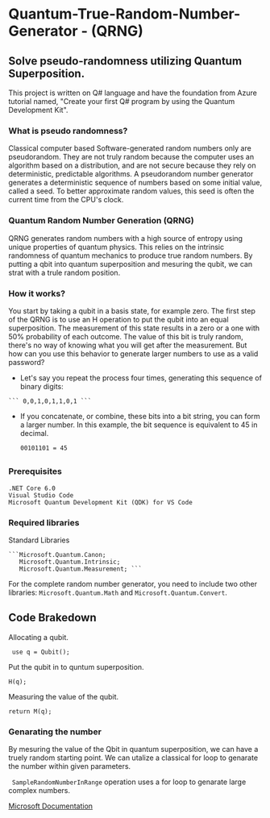 # Quantum-True-Random-Number-Generator - (QRNG) #
## Solve pseudo-randomness utilizing Quantum Superposition. ##

This project is written on Q# language and have the foundation from Azure tutorial named, "Create your first Q# program by using the Quantum Development Kit". 

### What is pseudo randomness? ###
Classical computer based Software-generated random numbers only are pseudorandom. They are not truly random because the computer uses an algorithm based on a distribution, and are not secure because they rely on deterministic, predictable algorithms. A pseudorandom number generator generates a deterministic sequence of numbers based on some initial value, called a seed. To better approximate random values, this seed is often the current time from the CPU's clock.

### Quantum Random Number Generation (QRNG) ###
QRNG generates random numbers with a high source of entropy using unique properties of quantum physics. This relies on the intrinsic randomness of quantum mechanics to produce true random numbers. By putting a qbit into quantum superposition and mesuring the qubit, we can strat with a trule random position. 

### How it works? ###

You start by taking a qubit in a basis state, for example zero. The first step of the QRNG is to use an H operation to put the qubit into an equal superposition. The measurement of this state results in a zero or a one with 50% probability of each outcome. The value of this bit is truly random, there's no way of knowing what you will get after the measurement. But how can you use this behavior to generate larger numbers to use as a valid password?

   - Let's say you repeat the process four times, generating this sequence of binary digits:
     
    ``` 0,0,1,0,1,1,0,1 ```

  - If you concatenate, or combine, these bits into a bit string, you can form a larger number. In this example, the bit sequence is equivalent to 45 in decimal.
    
    ``` 00101101 = 45 ```

    ## ##

### Prerequisites ###

    .NET Core 6.0
    Visual Studio Code
    Microsoft Quantum Development Kit (QDK) for VS Code



### Required libraries ###

Standard Libraries

    ```Microsoft.Quantum.Canon;
       Microsoft.Quantum.Intrinsic;
       Microsoft.Quantum.Measurement; ``` 
       
For the complete random number generator, you need to include two other libraries: ```Microsoft.Quantum.Math``` and ```Microsoft.Quantum.Convert```.

## Code Brakedown ##
 Allocating a qubit.
 
 ```  use q = Qubit();  ```
 
 Put the qubit in to quntum superposition.
 
  ``` H(q); ```
  
 Measuring the value of the qubit.
 
  ``` return M(q);  ```

### Genarating the number ###
By mesuring the value of the Qbit in quantum superposition, we can have a truely random starting point. We can utalize a classical for loop to genarate the number within given parameters.

 ``` SampleRandomNumberInRange``` operation uses a for loop to genarate large complex numbers.


[Microsoft Documentation](https://learn.microsoft.com/en-us/training/modules/qsharp-create-first-quantum-development-kit/)
